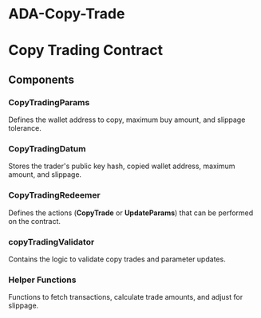 # ADA-Copy-Trade
# Copy Trading Contract

## Components

### CopyTradingParams
Defines the wallet address to copy, maximum buy amount, and slippage tolerance.

### CopyTradingDatum
Stores the trader's public key hash, copied wallet address, maximum amount, and slippage.

### CopyTradingRedeemer
Defines the actions (**CopyTrade** or **UpdateParams**) that can be performed on the contract.

### copyTradingValidator
Contains the logic to validate copy trades and parameter updates.

### Helper Functions
Functions to fetch transactions, calculate trade amounts, and adjust for slippage.
